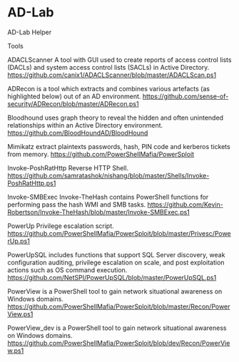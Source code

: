 # AD-Lab
AD-Lab Helper

Tools

ADACLScanner A tool with GUI used to create reports of access control lists (DACLs) and system access control lists (SACLs) in Active Directory. https://github.com/canix1/ADACLScanner/blob/master/ADACLScan.ps1

ADRecon is a tool which extracts and combines various artefacts (as highlighted below) out of an AD environment. https://github.com/sense-of-security/ADRecon/blob/master/ADRecon.ps1

Bloodhound uses graph theory to reveal the hidden and often unintended relationships within an Active Directory environment. https://github.com/BloodHoundAD/BloodHound

Mimikatz extract plaintexts passwords, hash, PIN code and kerberos tickets from memory. https://github.com/PowerShellMafia/PowerSploit

Invoke-PoshRatHttp Reverse HTTP Shell. https://github.com/samratashok/nishang/blob/master/Shells/Invoke-PoshRatHttp.ps1

Invoke-SMBExec Invoke-TheHash contains PowerShell functions for performing pass the hash WMI and SMB tasks. https://github.com/Kevin-Robertson/Invoke-TheHash/blob/master/Invoke-SMBExec.ps1

PowerUp Privilege escalation script. https://github.com/PowerShellMafia/PowerSploit/blob/master/Privesc/PowerUp.ps1

PowerUpSQL includes functions that support SQL Server discovery, weak configuration auditing, privilege escalation on scale, and post exploitation actions such as OS command execution. https://github.com/NetSPI/PowerUpSQL/blob/master/PowerUpSQL.ps1

PowerView is a PowerShell tool to gain network situational awareness on Windows domains. https://github.com/PowerShellMafia/PowerSploit/blob/master/Recon/PowerView.ps1

PowerView_dev is a PowerShell tool to gain network situational awareness on Windows domains. https://github.com/PowerShellMafia/PowerSploit/blob/dev/Recon/PowerView.ps1

